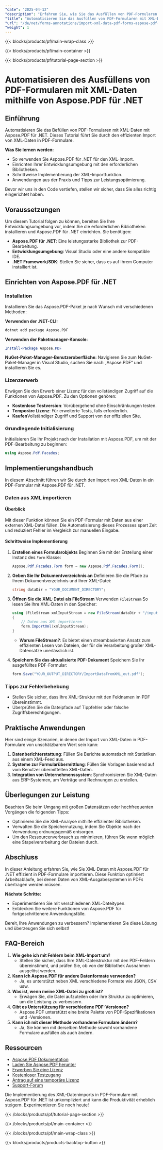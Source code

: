 ```yaml
---
"date": "2025-04-12"
"description": "Erfahren Sie, wie Sie das Ausfüllen von PDF-Formularen mit Aspose.PDF und XML-Daten automatisieren. Folgen Sie dieser Anleitung für eine effiziente Implementierung, Leistungstipps und praktische Anwendungen."
"title": "Automatisieren Sie das Ausfüllen von PDF-Formularen mit XML-Daten mithilfe von Aspose.PDF für .NET"
"url": "/de/net/forms-annotations/import-xml-data-pdf-forms-aspose-pdf-net/"
"weight": 1
---
```


{{< blocks/products/pf/main-wrap-class >}}

{{< blocks/products/pf/main-container >}}

{{< blocks/products/pf/tutorial-page-section >}}


# Automatisieren des Ausfüllens von PDF-Formularen mit XML-Daten mithilfe von Aspose.PDF für .NET

## Einführung

Automatisieren Sie das Befüllen von PDF-Formularen mit XML-Daten mit Aspose.PDF für .NET. Dieses Tutorial führt Sie durch den effizienten Import von XML-Daten in PDF-Formulare.

**Was Sie lernen werden:**
- So verwenden Sie Aspose.PDF für .NET für den XML-Import.
- Einrichten Ihrer Entwicklungsumgebung mit den erforderlichen Bibliotheken.
- Schrittweise Implementierung der XML-Importfunktion.
- Anwendungen aus der Praxis und Tipps zur Leistungsoptimierung.

Bevor wir uns in den Code vertiefen, stellen wir sicher, dass Sie alles richtig eingerichtet haben.

## Voraussetzungen

Um diesem Tutorial folgen zu können, bereiten Sie Ihre Entwicklungsumgebung vor, indem Sie die erforderlichen Bibliotheken installieren und Aspose.PDF für .NET einrichten. Sie benötigen:

- **Aspose.PDF für .NET**: Eine leistungsstarke Bibliothek zur PDF-Bearbeitung.
- **Entwicklungsumgebung**: Visual Studio oder eine andere kompatible IDE.
- **.NET Framework/SDK**: Stellen Sie sicher, dass es auf Ihrem Computer installiert ist.

## Einrichten von Aspose.PDF für .NET

### Installation

Installieren Sie das Aspose.PDF-Paket je nach Wunsch mit verschiedenen Methoden:

**Verwenden der .NET-CLI:**
```bash
dotnet add package Aspose.PDF
```

**Verwenden der Paketmanager-Konsole:**
```powershell
Install-Package Aspose.PDF
```

**NuGet-Paket-Manager-Benutzeroberfläche:**
Navigieren Sie zum NuGet-Paket-Manager in Visual Studio, suchen Sie nach „Aspose.PDF“ und installieren Sie es.

### Lizenzerwerb

Erwägen Sie den Erwerb einer Lizenz für den vollständigen Zugriff auf die Funktionen von Aspose.PDF. Zu den Optionen gehören:
- **Kostenlose Testversion**: Vorübergehend ohne Einschränkungen testen.
- **Temporäre Lizenz**: Für erweiterte Tests, falls erforderlich.
- **Kaufen**Vollständiger Zugriff und Support von der offiziellen Site.

### Grundlegende Initialisierung

Initialisieren Sie Ihr Projekt nach der Installation mit Aspose.PDF, um mit der PDF-Bearbeitung zu beginnen:
```csharp
using Aspose.Pdf.Facades;
```

## Implementierungshandbuch

In diesem Abschnitt führen wir Sie durch den Import von XML-Daten in ein PDF-Formular mit Aspose.PDF für .NET.

### Daten aus XML importieren

#### Überblick

Mit dieser Funktion können Sie ein PDF-Formular mit Daten aus einer externen XML-Datei füllen. Die Automatisierung dieses Prozesses spart Zeit und reduziert Fehler im Vergleich zur manuellen Eingabe.

#### Schrittweise Implementierung

1. **Erstellen eines Formularobjekts**
   Beginnen Sie mit der Erstellung einer Instanz des `Form` Klasse:
   ```csharp
   Aspose.Pdf.Facades.Form form = new Aspose.Pdf.Facades.Form();
   ```

2. **Geben Sie Ihr Dokumentverzeichnis an**
   Definieren Sie die Pfade zu Ihrem Dokumentverzeichnis und Ihrer XML-Datei:
   ```csharp
   string dataDir = "YOUR_DOCUMENT_DIRECTORY";
   ```

3. **Öffnen Sie die XML-Datei als FileStream**
   Verwenden `FileStream` So lesen Sie Ihre XML-Daten in den Speicher:
   ```csharp
   using (FileStream xmlInputStream = new FileStream(dataDir + "/input.xml", FileMode.Open))
   {
       // Daten aus XML importieren
       form.ImportXml(xmlInputStream);
   }
   ```
   - **Warum FileStream?**: Es bietet einen streambasierten Ansatz zum effizienten Lesen von Dateien, der für die Verarbeitung großer XML-Datensätze unerlässlich ist.

4. **Speichern Sie das aktualisierte PDF-Dokument**
   Speichern Sie Ihr ausgefülltes PDF-Formular:
   ```csharp
   form.Save("YOUR_OUTPUT_DIRECTORY/ImportDataFromXML_out.pdf");
   ```

### Tipps zur Fehlerbehebung
- Stellen Sie sicher, dass Ihre XML-Struktur mit den Feldnamen im PDF übereinstimmt.
- Überprüfen Sie die Dateipfade auf Tippfehler oder falsche Zugriffsberechtigungen.

## Praktische Anwendungen

Hier sind einige Szenarien, in denen der Import von XML-Daten in PDF-Formulare von unschätzbarem Wert sein kann:
1. **Datenberichterstattung**: Füllen Sie Berichte automatisch mit Statistiken aus einem XML-Feed aus.
2. **Systeme zur Formularübermittlung**: Füllen Sie Vorlagen basierend auf vom Benutzer übermittelten XML-Daten.
3. **Integration von Unternehmenssystem**: Synchronisieren Sie XML-Daten aus ERP-Systemen, um Verträge und Rechnungen zu erstellen.

## Überlegungen zur Leistung

Beachten Sie beim Umgang mit großen Datensätzen oder hochfrequenten Vorgängen die folgenden Tipps:
- Optimieren Sie die XML-Analyse mithilfe effizienter Bibliotheken.
- Verwalten Sie die Speichernutzung, indem Sie Objekte nach der Verwendung ordnungsgemäß entsorgen.
- Um den Ressourcenverbrauch zu minimieren, führen Sie wenn möglich eine Stapelverarbeitung der Dateien durch.

## Abschluss

In dieser Anleitung erfahren Sie, wie Sie XML-Daten mit Aspose.PDF für .NET effizient in PDF-Formulare importieren. Diese Funktion optimiert Arbeitsabläufe, bei denen Daten von XML-Ausgabesystemen in PDFs übertragen werden müssen.

**Nächste Schritte:**
- Experimentieren Sie mit verschiedenen XML-Dateitypen.
- Entdecken Sie weitere Funktionen von Aspose.PDF für fortgeschrittenere Anwendungsfälle.

Bereit, Ihre Anwendungen zu verbessern? Implementieren Sie diese Lösung und überzeugen Sie sich selbst!

## FAQ-Bereich

1. **Wie gehe ich mit Fehlern beim XML-Import um?**
   - Stellen Sie sicher, dass Ihre XML-Dateistruktur mit den PDF-Feldern übereinstimmt, und prüfen Sie, ob von der Bibliothek Ausnahmen ausgelöst werden.
2. **Kann ich Aspose.PDF für andere Datenformate verwenden?**
   - Ja, es unterstützt neben XML verschiedene Formate wie JSON, CSV usw.
3. **Was ist, wenn meine XML-Datei zu groß ist?**
   - Erwägen Sie, die Datei aufzuteilen oder ihre Struktur zu optimieren, um die Leistung zu verbessern.
4. **Gibt es Unterstützung für verschiedene PDF-Versionen?**
   - Aspose.PDF unterstützt eine breite Palette von PDF-Spezifikationen und -Versionen.
5. **Kann ich mit dieser Methode vorhandene Formulare ändern?**
   - Ja, Sie können mit derselben Methode sowohl vorhandene Formulare ausfüllen als auch ändern.

## Ressourcen
- [Aspose.PDF Dokumentation](https://reference.aspose.com/pdf/net/)
- [Laden Sie Aspose.PDF herunter](https://releases.aspose.com/pdf/net/)
- [Erwerben Sie eine Lizenz](https://purchase.aspose.com/buy)
- [Kostenloser Testzugang](https://releases.aspose.com/pdf/net/)
- [Antrag auf eine temporäre Lizenz](https://purchase.aspose.com/temporary-license/)
- [Support-Forum](https://forum.aspose.com/c/pdf/10)

Die Implementierung des XML-Datenimports in PDF-Formulare mit Aspose.PDF für .NET ist unkompliziert und kann die Produktivität erheblich steigern. Experimentieren Sie noch heute!

{{< /blocks/products/pf/tutorial-page-section >}}

{{< /blocks/products/pf/main-container >}}

{{< /blocks/products/pf/main-wrap-class >}}

{{< blocks/products/products-backtop-button >}}